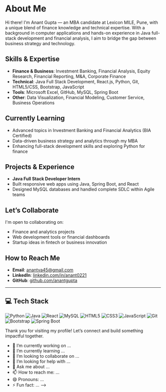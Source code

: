 # About Me

Hi there! I'm Anant Gupta — an MBA candidate at Lexicon MILE, Pune, with a unique blend of finance knowledge and technical expertise. With a background in computer applications and hands-on experience in Java full-stack development and financial analysis, I aim to bridge the gap between business strategy and technology.

## Skills & Expertise
- **Finance & Business**: Investment Banking, Financial Analysis, Equity Research, Financial Reporting, M&A, Corporate Finance  
- **Technical**: Java Full Stack Development, React.js, Python, Git, HTML5/CSS, Bootstrap, JavaScript  
- **Tools**: Microsoft Excel, GitHub, MySQL, Spring Boot  
- **Other**: Data Visualization, Financial Modeling, Customer Service, Business Operations  

## Currently Learning
- Advanced topics in Investment Banking and Financial Analytics (BIA Certified)  
- Data-driven business strategy and analytics through my MBA  
- Enhancing full-stack development skills and exploring Python for finance  

## Projects & Experience
 - **Java Full Stack Developer Intern**  
  - Built responsive web apps using Java, Spring Boot, and React  
  - Designed MySQL databases and handled complete SDLC within Agile teams

## Let’s Collaborate
I'm open to collaborating on:
- Finance and analytics projects  
- Web development tools or financial dashboards  
- Startup ideas in fintech or business innovation  

## How to Reach Me
- **Email**: anantva45@gmail.com  
- **LinkedIn**: [linkedin.com/in/anant0221](https://www.linkedin.com/in/anant0221)  
- **GitHub**: [github.com/anantgupta](https://github.com/anantgupta)

---

## 💻 Tech Stack

![Python](https://img.shields.io/badge/Python-3776AB?style=for-the-badge&logo=python&logoColor=white)
![Java](https://img.shields.io/badge/Java-007396?style=for-the-badge&logo=java&logoColor=white)
![React](https://img.shields.io/badge/React-20232A?style=for-the-badge&logo=react&logoColor=61DAFB)
![MySQL](https://img.shields.io/badge/MySQL-005C84?style=for-the-badge&logo=mysql&logoColor=white)
![HTML5](https://img.shields.io/badge/HTML5-E34F26?style=for-the-badge&logo=html5&logoColor=white)
![CSS3](https://img.shields.io/badge/CSS3-1572B6?style=for-the-badge&logo=css3&logoColor=white)
![JavaScript](https://img.shields.io/badge/JavaScript-F7DF1E?style=for-the-badge&logo=javascript&logoColor=black)
![Git](https://img.shields.io/badge/Git-F05032?style=for-the-badge&logo=git&logoColor=white)
![Bootstrap](https://img.shields.io/badge/Bootstrap-563D7C?style=for-the-badge&logo=bootstrap&logoColor=white)
![Spring Boot](https://img.shields.io/badge/Spring_Boot-6DB33F?style=for-the-badge&logo=spring-boot&logoColor=white)

Thank you for visiting my profile! Let’s connect and build something impactful together.

- 🔭 I’m currently working on ...
- 🌱 I’m currently learning ...
- 👯 I’m looking to collaborate on ...
- 🤔 I’m looking for help with ...
- 💬 Ask me about ...
- 📫 How to reach me: ...
- 😄 Pronouns: ...
- ⚡ Fun fact: ...
-->
